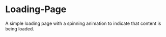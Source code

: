 # Loading-Page
A simple loading page with a spinning animation to indicate that content is being loaded.
